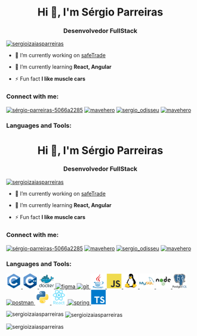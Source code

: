 <h1 align="center">Hi 👋, I'm Sérgio Parreiras</h1>
<h3 align="center">Desenvolvedor FullStack</h3>

<p align="left"> <a href="https://github.com/ryo-ma/github-profile-trophy"><img src="https://github-profile-trophy.vercel.app/?username=sergioizaiasparreiras" alt="sergioizaiasparreiras" /></a> </p>

- 🔭 I’m currently working on [safeTrade](https://github.com/ICEI-PUC-Minas-PPLES-TI/plf-es-2024-1-ti2-1381100-safe-trade.git)

- 🌱 I’m currently learning **React, Angular**

- ⚡ Fun fact **I like muscle cars**

<h3 align="left">Connect with me:</h3>
<p align="left">
<a href="https://linkedin.com/in/sérgio-parreiras-5066a2285" target="blank"><img align="center" src="https://raw.githubusercontent.com/rahuldkjain/github-profile-readme-generator/master/src/images/icons/Social/linked-in-alt.svg" alt="sérgio-parreiras-5066a2285" height="30" width="40" /></a>
<a href="https://stackoverflow.com/users/mavehero" target="blank"><img align="center" src="https://raw.githubusercontent.com/rahuldkjain/github-profile-readme-generator/master/src/images/icons/Social/stack-overflow.svg" alt="mavehero" height="30" width="40" /></a>
<a href="https://instagram.com/sergio_odisseu" target="blank"><img align="center" src="https://raw.githubusercontent.com/rahuldkjain/github-profile-readme-generator/master/src/images/icons/Social/instagram.svg" alt="sergio_odisseu" height="30" width="40" /></a>
<a href="https://www.leetcode.com/mavehero" target="blank"><img align="center" src="https://raw.githubusercontent.com/rahuldkjain/github-profile-readme-generator/master/src/images/icons/Social/leet-code.svg" alt="mavehero" height="30" width="40" /></a>
</p>

<h3 align="left">Languages and Tools:</h3>
<h1 align="center">Hi 👋, I'm Sérgio Parreiras</h1>
<h3 align="center">Desenvolvedor FullStack</h3>

<p align="left"> <a href="https://github.com/ryo-ma/github-profile-trophy"><img src="https://github-profile-trophy.vercel.app/?username=sergioizaiasparreiras" alt="sergioizaiasparreiras" /></a> </p>

- 🔭 I’m currently working on [safeTrade](https://github.com/ICEI-PUC-Minas-PPLES-TI/plf-es-2024-1-ti2-1381100-safe-trade.git)

- 🌱 I’m currently learning **React, Angular**

- ⚡ Fun fact **I like muscle cars**

<h3 align="left">Connect with me:</h3>
<p align="left">
<a href="https://linkedin.com/in/sérgio-parreiras-5066a2285" target="blank"><img align="center" src="https://raw.githubusercontent.com/rahuldkjain/github-profile-readme-generator/master/src/images/icons/Social/linked-in-alt.svg" alt="sérgio-parreiras-5066a2285" height="30" width="40" /></a>
<a href="https://stackoverflow.com/users/mavehero" target="blank"><img align="center" src="https://raw.githubusercontent.com/rahuldkjain/github-profile-readme-generator/master/src/images/icons/Social/stack-overflow.svg" alt="mavehero" height="30" width="40" /></a>
<a href="https://instagram.com/sergio_odisseu" target="blank"><img align="center" src="https://raw.githubusercontent.com/rahuldkjain/github-profile-readme-generator/master/src/images/icons/Social/instagram.svg" alt="sergio_odisseu" height="30" width="40" /></a>
<a href="https://www.leetcode.com/mavehero" target="blank"><img align="center" src="https://raw.githubusercontent.com/rahuldkjain/github-profile-readme-generator/master/src/images/icons/Social/leet-code.svg" alt="mavehero" height="30" width="40" /></a>
</p>

<h3 align="left">Languages and Tools:</h3>
<p align="left"> <a href="https://www.cprogramming.com/" target="_blank" rel="noreferrer"> <img src="https://raw.githubusercontent.com/devicons/devicon/master/icons/c/c-original.svg" alt="c" width="40" height="40"/> </a> <a href="https://www.w3schools.com/cpp/" target="_blank" rel="noreferrer"> <img src="https://raw.githubusercontent.com/devicons/devicon/master/icons/cplusplus/cplusplus-original.svg" alt="cplusplus" width="40" height="40"/> </a> <a href="https://www.docker.com/" target="_blank" rel="noreferrer"> <img src="https://raw.githubusercontent.com/devicons/devicon/master/icons/docker/docker-original-wordmark.svg" alt="docker" width="40" height="40"/> </a> <a href="https://www.figma.com/" target="_blank" rel="noreferrer"> <img src="https://www.vectorlogo.zone/logos/figma/figma-icon.svg" alt="figma" width="40" height="40"/> </a> <a href="https://git-scm.com/" target="_blank" rel="noreferrer"> <img src="https://www.vectorlogo.zone/logos/git-scm/git-scm-icon.svg" alt="git" width="40" height="40"/> </a> <a href="https://www.java.com" target="_blank" rel="noreferrer"> <img src="https://raw.githubusercontent.com/devicons/devicon/master/icons/java/java-original.svg" alt="java" width="40" height="40"/> </a> <a href="https://developer.mozilla.org/en-US/docs/Web/JavaScript" target="_blank" rel="noreferrer"> <img src="https://raw.githubusercontent.com/devicons/devicon/master/icons/javascript/javascript-original.svg" alt="javascript" width="40" height="40"/> </a> <a href="https://www.linux.org/" target="_blank" rel="noreferrer"> <img src="https://raw.githubusercontent.com/devicons/devicon/master/icons/linux/linux-original.svg" alt="linux" width="40" height="40"/> </a> <a href="https://www.mysql.com/" target="_blank" rel="noreferrer"> <img src="https://raw.githubusercontent.com/devicons/devicon/master/icons/mysql/mysql-original-wordmark.svg" alt="mysql" width="40" height="40"/> </a> <a href="https://nodejs.org" target="_blank" rel="noreferrer"> <img src="https://raw.githubusercontent.com/devicons/devicon/master/icons/nodejs/nodejs-original-wordmark.svg" alt="nodejs" width="40" height="40"/> </a> <a href="https://www.postgresql.org" target="_blank" rel="noreferrer"> <img src="https://raw.githubusercontent.com/devicons/devicon/master/icons/postgresql/postgresql-original-wordmark.svg" alt="postgresql" width="40" height="40"/> </a> <a href="https://postman.com" target="_blank" rel="noreferrer"> <img src="https://www.vectorlogo.zone/logos/getpostman/getpostman-icon.svg" alt="postman" width="40" height="40"/> </a> <a href="https://www.python.org" target="_blank" rel="noreferrer"> <img src="https://raw.githubusercontent.com/devicons/devicon/master/icons/python/python-original.svg" alt="python" width="40" height="40"/> </a> <a href="https://reactjs.org/" target="_blank" rel="noreferrer"> <img src="https://raw.githubusercontent.com/devicons/devicon/master/icons/react/react-original-wordmark.svg" alt="react" width="40" height="40"/> </a> <a href="https://spring.io/" target="_blank" rel="noreferrer"> <img src="https://www.vectorlogo.zone/logos/springio/springio-icon.svg" alt="spring" width="40" height="40"/> </a> <a href="https://www.typescriptlang.org/" target="_blank" rel="noreferrer"> <img src="https://raw.githubusercontent.com/devicons/devicon/master/icons/typescript/typescript-original.svg" alt="typescript" width="40" height="40"/> </a> </p>

<p><img align="left" src="https://github-readme-stats.vercel.app/api/top-langs?username=sergioizaiasparreiras&show_icons=true&locale=en&layout=compact" alt="sergioizaiasparreiras" /></p>

<p>&nbsp;<img align="center" src="https://github-readme-stats.vercel.app/api?username=sergioizaiasparreiras&show_icons=true&locale=en" alt="sergioizaiasparreiras" /></p>

<p><img align="center" src="https://github-readme-streak-stats.herokuapp.com/?user=sergioizaiasparreiras&" alt="sergioizaiasparreiras" /></p>

